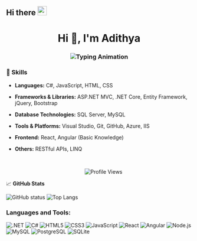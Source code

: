 ## Hi there <img src="https://media.giphy.com/media/hvRJCLFzcasrR4ia7z/giphy.gif" width="25">



<h1 align="center">Hi 👋, I'm Adithya</h1>
<h3 align="center">
  <img src="https://readme-typing-svg.herokuapp.com?font=Fira+Code&size=22&duration=3000&pause=1000&color=00FF00&center=true&width=800&lines=I+am+a+passionate+full-stack+developer;Experienced+in+.NET%2C+ASP.NET+MVC%2C+.NET+Core;Specializing+in+HTML%2C+CSS%2C+JavaScript+and+more" alt="Typing Animation" />
</h3>


### 🌟 Skills

- **Languages:** C#, JavaScript, HTML, CSS
- **Frameworks & Libraries:** ASP.NET MVC, .NET Core, Entity Framework, jQuery, Bootstrap
- **Database Technologies:** SQL Server, MySQL
- **Tools & Platforms:** Visual Studio, Git, GitHub, Azure, IIS
- **Frontend:** React, Angular (Basic Knowledge)
- **Others:** RESTful APIs, LINQ

  </br>

  <p align="center">
  <img src="https://visitor-badge.glitch.me/badge?page_id=adithyakp.adithyakp" alt="Profile Views" />
</p>
  
📈 **GitHub Stats**

![GitHub status](https://github-readme-stats.vercel.app/api?username=adithyakp0204&show_icons=true&theme=radical)
![Top Langs](https://github-readme-stats.vercel.app/api/top-langs/?username=adithyakp0204&layout=compact&theme=radical)

<h3 align="left">Languages and Tools:</h3>
<p align="left">
  <img src="https://img.shields.io/badge/.NET-512BD4?style=for-the-badge&logo=dotnet&logoColor=white" alt=".NET" />
  <img src="https://img.shields.io/badge/C%23-239120?style=for-the-badge&logo=c-sharp&logoColor=white" alt="C#" />
  <img src="https://img.shields.io/badge/HTML5-E34F26?style=for-the-badge&logo=html5&logoColor=white" alt="HTML5" />
  <img src="https://img.shields.io/badge/CSS3-1572B6?style=for-the-badge&logo=css3&logoColor=white" alt="CSS3" />
  <img src="https://img.shields.io/badge/JavaScript-F7DF1E?style=for-the-badge&logo=javascript&logoColor=black" alt="JavaScript" />
  <img src="https://img.shields.io/badge/React-20232A?style=for-the-badge&logo=react&logoColor=61DAFB" alt="React" />
  <img src="https://img.shields.io/badge/Angular-DD0031?style=for-the-badge&logo=angular&logoColor=white" alt="Angular" />
  <img src="https://img.shields.io/badge/Node.js-339933?style=for-the-badge&logo=node.js&logoColor=white" alt="Node.js" />
  <img src="https://img.shields.io/badge/MySQL-4479A1?style=for-the-badge&logo=mysql&logoColor=white" alt="MySQL" />
  <img src="https://img.shields.io/badge/PostgreSQL-4169E1?style=for-the-badge&logo=postgresql&logoColor=white" alt="PostgreSQL" />
  <img src="https://img.shields.io/badge/SQLite-003B57?style=for-the-badge&logo=sqlite&logoColor=white" alt="SQLite" />
</p>
